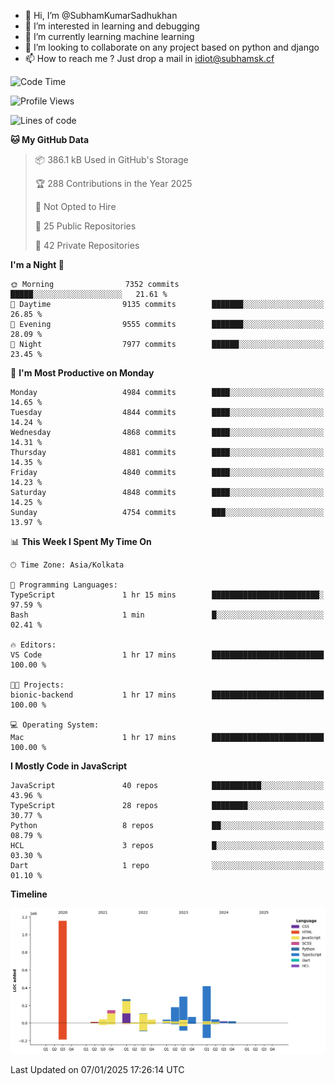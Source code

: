 - 👋 Hi, I’m @SubhamKumarSadhukhan
- 👀 I’m interested in learning and debugging
- 🌱 I’m currently learning machine learning
- 💞️ I’m looking to collaborate on any project based on python and django
- 📫 How to reach me ?
      Just drop a mail in idiot@subhamsk.cf

<!---
SubhamKumarSadhukhan/SubhamKumarSadhukhan is a ✨ special ✨ repository because its `README.md` (this file) appears on your GitHub profile.
You can click the Preview link to take a look at your changes.
--->


<!--START_SECTION:waka-->
![Code Time](http://img.shields.io/badge/Code%20Time-2%2C695%20hrs%2016%20mins-blue)

![Profile Views](http://img.shields.io/badge/Profile%20Views-0-blue)

![Lines of code](https://img.shields.io/badge/From%20Hello%20World%20I%27ve%20Written-2.8%20million%20lines%20of%20code-blue)

**🐱 My GitHub Data** 

> 📦 386.1 kB Used in GitHub's Storage 
 > 
> 🏆 288 Contributions in the Year 2025
 > 
> 🚫 Not Opted to Hire
 > 
> 📜 25 Public Repositories 
 > 
> 🔑 42 Private Repositories 
 > 
**I'm a Night 🦉** 

```text
🌞 Morning                7352 commits        █████░░░░░░░░░░░░░░░░░░░░   21.61 % 
🌆 Daytime                9135 commits        ███████░░░░░░░░░░░░░░░░░░   26.85 % 
🌃 Evening                9555 commits        ███████░░░░░░░░░░░░░░░░░░   28.09 % 
🌙 Night                  7977 commits        ██████░░░░░░░░░░░░░░░░░░░   23.45 % 
```
📅 **I'm Most Productive on Monday** 

```text
Monday                   4984 commits        ████░░░░░░░░░░░░░░░░░░░░░   14.65 % 
Tuesday                  4844 commits        ████░░░░░░░░░░░░░░░░░░░░░   14.24 % 
Wednesday                4868 commits        ████░░░░░░░░░░░░░░░░░░░░░   14.31 % 
Thursday                 4881 commits        ████░░░░░░░░░░░░░░░░░░░░░   14.35 % 
Friday                   4840 commits        ████░░░░░░░░░░░░░░░░░░░░░   14.23 % 
Saturday                 4848 commits        ████░░░░░░░░░░░░░░░░░░░░░   14.25 % 
Sunday                   4754 commits        ███░░░░░░░░░░░░░░░░░░░░░░   13.97 % 
```


📊 **This Week I Spent My Time On** 

```text
🕑︎ Time Zone: Asia/Kolkata

💬 Programming Languages: 
TypeScript               1 hr 15 mins        ████████████████████████░   97.59 % 
Bash                     1 min               █░░░░░░░░░░░░░░░░░░░░░░░░   02.41 % 

🔥 Editors: 
VS Code                  1 hr 17 mins        █████████████████████████   100.00 % 

🐱‍💻 Projects: 
bionic-backend           1 hr 17 mins        █████████████████████████   100.00 % 

💻 Operating System: 
Mac                      1 hr 17 mins        █████████████████████████   100.00 % 
```

**I Mostly Code in JavaScript** 

```text
JavaScript               40 repos            ███████████░░░░░░░░░░░░░░   43.96 % 
TypeScript               28 repos            ████████░░░░░░░░░░░░░░░░░   30.77 % 
Python                   8 repos             ██░░░░░░░░░░░░░░░░░░░░░░░   08.79 % 
HCL                      3 repos             █░░░░░░░░░░░░░░░░░░░░░░░░   03.30 % 
Dart                     1 repo              ░░░░░░░░░░░░░░░░░░░░░░░░░   01.10 % 
```



**Timeline**

![Lines of Code chart](https://raw.githubusercontent.com/SubhamKumarSadhukhan/SubhamKumarSadhukhan/main/assets/bar_graph.png)


 Last Updated on 07/01/2025 17:26:14 UTC
<!--END_SECTION:waka-->
